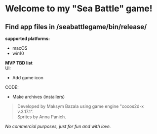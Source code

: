 # Welcome to my "Sea Battle" game!


## Find app files in /seabattlegame/bin/release/
**supported platforms:**
* macOS
* win10

**MVP TBD list**
\
UI:
 * Add game icon

CODE:
 * Make archives (installers)







> Developed by Maksym Bazala using game engine "cocos2d-x v.3.17.1".
\
> Sprites by Anna Panich.


*No commercial purposes, just for fun and with love.*
